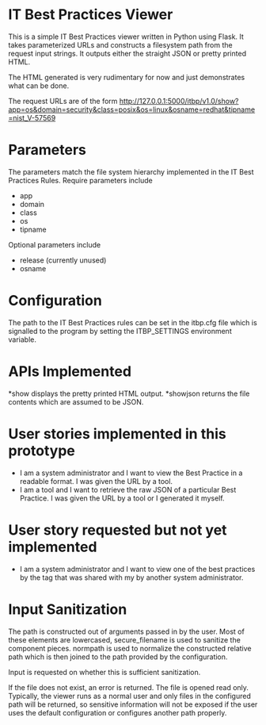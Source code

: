 # IT Best Practices Viewer

This is a simple IT Best Practices viewer written in Python using Flask.
It takes parameterized URLs and constructs a filesystem path from
the request input strings. It outputs either the straight JSON or
pretty printed HTML.

The HTML generated is very rudimentary for now and just demonstrates what
can be done.

The request URLs are of the form
http://127.0.0.1:5000/itbp/v1.0/show?app=os&domain=security&class=posix&os=linux&osname=redhat&tipname=nist_V-57569

# Parameters
The parameters match the file system hierarchy implemented in the IT Best
Practices Rules.
Require parameters include
* app
* domain
* class
* os
* tipname

Optional parameters include
* release (currently unused)
* osname 

# Configuration
The path to the IT Best Practices rules can be set in the itbp.cfg file which
is signalled to the program by setting the ITBP_SETTINGS environment variable.

# APIs Implemented
*show displays the pretty printed HTML output.
*showjson returns the file contents which are assumed to be JSON.

# User stories implemented in this prototype
* I am a system administrator and I want to view the Best Practice in a readable format. I was given the URL by a tool.
* I am a tool and I want to retrieve the raw JSON of a particular Best Practice. I was given the URL by a tool or I generated it myself.

# User story requested but not yet implemented
* I am a system administrator and I want to view one of the best practices by the tag that was shared with my by another system administrator.

# Input Sanitization
The path is constructed out of arguments passed in by the user. Most of these
elements are lowercased, secure_filename is used to sanitize the component 
pieces. normpath is used to normalize the constructed relative path which
is then joined to the path provided by the configuration. 

Input is requested on whether this is sufficient sanitization. 

If the file does not exist, an error is returned. The file is opened read only. 
Typically, the viewer runs as a normal user and only files in the configured 
path will be returned, so sensitive information will not be exposed if the 
user uses the default configuration or configures another path properly.
